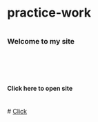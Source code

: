 # practice-work

# <h3>Welcome to my site</h3>
<br><br>
# <h4>Click here to open site</h4>
<br>
# <a href="templatemo_458_lavish/index.html">Click</a>
